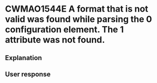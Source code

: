 # CWMAO1544E A format that is not valid was found while parsing the 0 configuration element. The 1 attribute was not found.

## Explanation

## User response